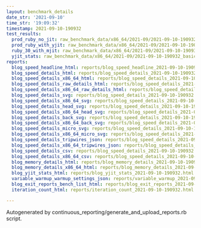 ```yaml
---
layout: benchmark_details
date_str: '2021-09-10'
time_str: '19:09:32'
timestamp: 2021-09-10-190932
test_results:
  prod_ruby_no_jit: raw_benchmark_data/x86_64/2021-09/2021-09-10-190932_basic_benchmark_prod_ruby_no_jit.json
  prod_ruby_with_yjit: raw_benchmark_data/x86_64/2021-09/2021-09-10-190932_basic_benchmark_prod_ruby_with_yjit.json
  ruby_30_with_mjit: raw_benchmark_data/x86_64/2021-09/2021-09-10-190932_basic_benchmark_ruby_30_with_mjit.json
  yjit_stats: raw_benchmark_data/x86_64/2021-09/2021-09-10-190932_basic_benchmark_yjit_stats.json
reports:
  blog_speed_headline_html: reports/blog_speed_headline_2021-09-10-190932.html
  blog_speed_details_html: reports/blog_speed_details_2021-09-10-190932.html
  blog_speed_details_x86_64_html: reports/blog_speed_details_2021-09-10-190932.x86_64.html
  blog_speed_details_raw_details_html: reports/blog_speed_details_2021-09-10-190932.raw_details.html
  blog_speed_details_x86_64_raw_details_html: reports/blog_speed_details_2021-09-10-190932.x86_64.raw_details.html
  blog_speed_details_svg: reports/blog_speed_details_2021-09-10-190932.svg
  blog_speed_details_x86_64_svg: reports/blog_speed_details_2021-09-10-190932.x86_64.svg
  blog_speed_details_head_svg: reports/blog_speed_details_2021-09-10-190932.head.svg
  blog_speed_details_x86_64_head_svg: reports/blog_speed_details_2021-09-10-190932.x86_64.head.svg
  blog_speed_details_back_svg: reports/blog_speed_details_2021-09-10-190932.back.svg
  blog_speed_details_x86_64_back_svg: reports/blog_speed_details_2021-09-10-190932.x86_64.back.svg
  blog_speed_details_micro_svg: reports/blog_speed_details_2021-09-10-190932.micro.svg
  blog_speed_details_x86_64_micro_svg: reports/blog_speed_details_2021-09-10-190932.x86_64.micro.svg
  blog_speed_details_tripwires_json: reports/blog_speed_details_2021-09-10-190932.tripwires.json
  blog_speed_details_x86_64_tripwires_json: reports/blog_speed_details_2021-09-10-190932.x86_64.tripwires.json
  blog_speed_details_csv: reports/blog_speed_details_2021-09-10-190932.csv
  blog_speed_details_x86_64_csv: reports/blog_speed_details_2021-09-10-190932.x86_64.csv
  blog_memory_details_html: reports/blog_memory_details_2021-09-10-190932.html
  blog_memory_details_x86_64_html: reports/blog_memory_details_2021-09-10-190932.x86_64.html
  blog_yjit_stats_html: reports/blog_yjit_stats_2021-09-10-190932.html
  variable_warmup_warmup_settings_json: reports/variable_warmup_2021-09-10-190932.warmup_settings.json
  blog_exit_reports_bench_list_html: reports/blog_exit_reports_2021-09-10-190932.bench_list.html
  iteration_count_html: reports/iteration_count_2021-09-10-190932.html

---
```

Autogenerated by continuous_reporting/generate_and_upload_reports.rb script.
